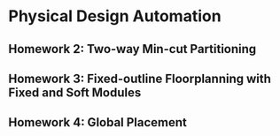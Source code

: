 # Physical Design Automation

## Homework 2: Two-way Min-cut Partitioning

## Homework 3: Fixed-outline Floorplanning with Fixed and Soft Modules 

## Homework 4: Global Placement 
